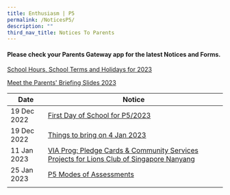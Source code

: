 ```yaml
---
title: Enthusiasm | P5
permalink: /NoticesP5/
description: ""
third_nav_title: Notices To Parents
---
```

#### Please check your **Parents Gateway** app for the latest Notices and Forms.

[School Hours, School Terms and Holidays for 2023](/files/Letter%20to%20parents/007%20School%20Hours,%20School%20Terms%20and%20Holidays%20for%202023.pdf)

[Meet the Parents' Briefing Slides 2023](/for-parents/Other-Information/2023parentsbriefingslides/)

| Date | Notice |
| --- | ----- |
|  19 Dec 2022   |  [First Day of School for P5/2023](/files/Letter%20to%20parents/005%20For%20P5%20first%20day%20of%20school.pdf)    |
| 19 Dec 2022  | [Things to bring on 4 Jan 2023](/files/Letter%20to%20parents/P2-P6%20Things%20to%20bring%202023.pdf)  |
| 11 Jan 2023  | [VIA Prog: Pledge Cards & Community Services Projects for Lions Club of Singapore Nanyang](/files/Letter%20to%20parents/Term%201/017%20Lions%20Club%20Donation%20Cards%202023.pdf)  |
| 25 Jan 2023 | [P5 Modes of Assessments](/files/Letter%20to%20parents/Term%201/024%20P5%20Modes%20of%20Assessments.pdf) |
|  |  |